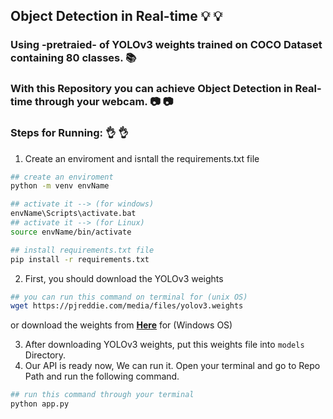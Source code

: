 ## Object Detection in Real-time  :bulb: :bulb:
### Using -pretraied- of YOLOv3 weights trained on COCO Dataset containing 80 classes. :books:
### With this Repository you can achieve Object Detection in Real-time through your webcam.  :camera: :camera:


### Steps for Running:  :ok_hand: :ok_hand:
1. Create an enviroment and isntall the requirements.txt file
``` bash
## create an enviroment
python -m venv envName

## activate it --> (for windows)
envName\Scripts\activate.bat
## activate it --> (for Linux)
source envName/bin/activate

## install requirements.txt file
pip install -r requirements.txt
```
2. First, you should download the YOLOv3 weights
``` bash
## you can run this command on terminal for (unix OS) 
wget https://pjreddie.com/media/files/yolov3.weights
```
or download the weights from [**Here**](https://pjreddie.com/media/files/yolov3.weights) for (Windows OS)


3. After downloading YOLOv3 weights, put this weights file into `models` Directory.
4. Our API is ready now, We can run it. Open your terminal and go to Repo Path and run the following command. 
``` bash
## run this command through your terminal 
python app.py
```
